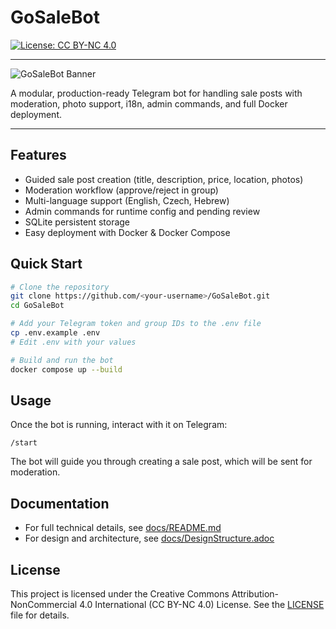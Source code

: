 # GoSaleBot

[![License: CC BY-NC 4.0](https://img.shields.io/badge/License-CC%20BY--NC%204.0-lightgrey.svg)](LICENSE)

---

![GoSaleBot Banner](https://placehold.co/600x150?text=GoSaleBot)

A modular, production-ready Telegram bot for handling sale posts with moderation, photo support, i18n, admin commands, and full Docker deployment.

---

## Features

- Guided sale post creation (title, description, price, location, photos)
- Moderation workflow (approve/reject in group)
- Multi-language support (English, Czech, Hebrew)
- Admin commands for runtime config and pending review
- SQLite persistent storage
- Easy deployment with Docker & Docker Compose

## Quick Start

```sh
# Clone the repository
git clone https://github.com/<your-username>/GoSaleBot.git
cd GoSaleBot

# Add your Telegram token and group IDs to the .env file
cp .env.example .env
# Edit .env with your values

# Build and run the bot
docker compose up --build
```

## Usage

Once the bot is running, interact with it on Telegram:

```text
/start
```

The bot will guide you through creating a sale post, which will be sent for moderation.

## Documentation

- For full technical details, see [docs/README.md](docs/README.md)
- For design and architecture, see [docs/DesignStructure.adoc](docs/DesignStructure.adoc)

## License

This project is licensed under the Creative Commons Attribution-NonCommercial 4.0 International (CC BY-NC 4.0) License. See the [LICENSE](LICENSE) file for details.
